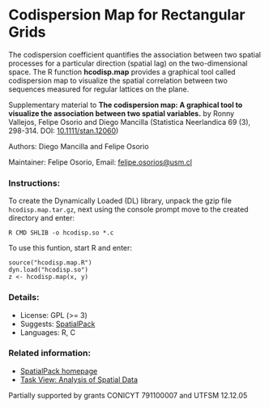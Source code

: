 # Codispersion Map for Rectangular Grids

The codispersion coefficient quantifies the association between two spatial processes for a particular direction (spatial lag) on the two-dimensional space. The R function **hcodisp.map** provides a graphical tool called codispersion map to visualize the spatial correlation between two sequences measured for regular lattices on the plane.

Supplementary material to **The codispersion map: A graphical tool to visualize the association between two spatial variables.** by Ronny Vallejos, Felipe Osorio and Diego Mancilla (Statistica Neerlandica 69 (3), 298-314. DOI: [10.1111/stan.12060](https://doi.org/10.1111/stan.12060))

Authors: Diego Mancilla and Felipe Osorio

Maintainer: Felipe Osorio, Email: felipe.osorios@usm.cl

### Instructions: 
To create the Dynamically Loaded (DL) library, unpack the gzip file `hcodisp.map.tar.gz`, next using the console prompt move to the created directory and enter:

```shell
R CMD SHLIB -o hcodisp.so *.c
```

To use this funtion, start R and enter:

```shell
source("hcodisp.map.R")
dyn.load("hcodisp.so")
z <- hcodisp.map(x, y)
```

### Details:
* License: GPL (>= 3)
* Suggests: [SpatialPack](https://cran.r-project.org/package=SpatialPack)
* Languages:	R, C

### Related information:
* [SpatialPack homepage](http://spatialpack.mat.utfsm.cl/)
* [Task View: Analysis of Spatial Data](http://cran.r-project.org/web/views/Spatial.html)

Partially supported by grants CONICYT 791100007 and UTFSM 12.12.05

